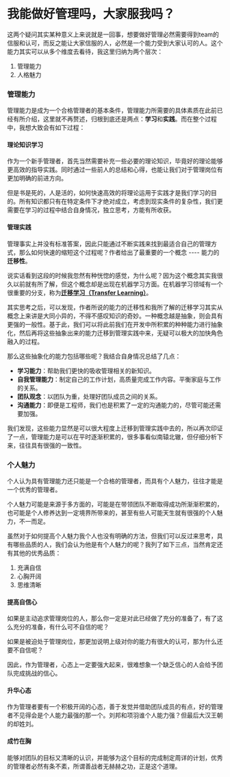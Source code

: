 # 我能做好管理吗，大家服我吗？

这两个疑问其实某种意义上来说就是一回事，想要做好管理必然需要得到team的信服和认可，而反之能让大家信服的人，必然是一个能力受到大家认可的人。这个能力其实可以从多个维度去看待，我这里归纳为两个层次：

1. 管理能力
2. 人格魅力

### 管理能力

管理能力是成为一个合格管理者的基本条件，管理能力所需要的具体素质在此前已经有所介绍，这里就不再赘述，归根到底还是两点：**学习**和**实践**。而在整个过程中，我想大致会有如下过程：

#### 理论知识学习

作为一个新手管理者，首先当然需要补充一些必要的理论知识，毕竟好的理论能够更高效的指导实践。同时通过一些前人的总结和心得，也能让我们对于管理岗位有更加明确的前进方向。

但是书是死的，人是活的，如何快速高效的将理论运用于实践才是我们学习的目的。所有知识都只有在特定条件下才绝对成立，考虑到现实条件的复杂性，我们更需要在学习的过程中结合自身情况，独立思考，方能有所收获。

#### 管理实践

管理事实上并没有标准答案，因此只能通过不断实践来找到最适合自己的管理方式，那么如何快速的缩短这个过程呢？作者给出了最重要的一个概念 ---- 能力的**迁移性**。

说实话看到这段的时候我忽然有种恍惚的感觉，为什么呢？因为这个概念其实我很久以前就有所了解，但这个概念却是出现在机器学习方面。在机器学习领域有一个很重要的分支，称为[**迁移学习（Transfer Learning）**](https://morvanzhou.github.io/tutorials/machine-learning/tensorflow/5-16-transfer-learning/)。

其实思考之后，可以发现，作者所说的能力的迁移性和我所了解的迁移学习其实从概念上来讲是大同小异的，不得不感叹知识的奇妙。一种概念越是抽象，则会具有更强的一般性。基于此，我们可以将此前我们在开发中所积累的种种能力进行抽象化，然后再将这些抽象出来的能力迁移到管理实践中来，无疑可以极大的加快角色融入的过程。

那么这些抽象化的能力包括哪些呢？我结合自身情况总结了几点：

* **学习能力**：帮助我们更快的吸收管理相关的新知识。
* **自我管理能力**：制定自己的工作计划，高质量完成工作内容。平衡家庭与工作的关系。
* **团队观念**：以团队为重，处理好团队成员之间的关系。
* **沟通能力**：即便是工程师，我们也是积累了一定的沟通能力的，尽管可能还需要加强。

我们发现，这些能力显然是可以很大程度上迁移到管理实践中去的，所以再次印证了一点，管理能力是可以在平时逐渐积累的，很多事看似南辕北辙，但仔细分析下来，往往具有很强的一致性。

### 个人魅力

个人认为具有管理能力还只能是一个合格的管理者，而具有个人魅力，往往才能是一个优秀的管理者。

个人魅力可能是来源于多方面的，可能是在带领团队不断取得成功所渐渐积累的，也可能是个人修养达到一定境界所带来的，甚至有些人可能天生就有很强的个人魅力，不一而足。

虽然对于如何提高个人魅力我个人也没有明确的方法，但我们可以反过来思考，具有哪些品质的人，我们会认为他是有个人魅力的呢？我列了如下三点，当然肯定还有其他的优秀品质：

1. 充满自信
2. 心胸开阔
3. 思维清晰

#### 提高自信心

如果是主动追求管理岗位的人，那么你一定是对此已经做了充分的准备了，有了这么充分的准备，有什么可不自信的呢？

如果是被迫处于管理岗位，那更加说明上级对你的能力有很大的认可，那为什么还要不自信呢？

因此，作为管理者，心态上一定要强大起来，很难想象一个缺乏信心的人会给予团队完成挑战的信心。

#### 升华心态

作为管理者要有一个积极开阔的心态，善于发觉并借助团队成员的有点，好的管理者不见得会是个人能力最强的那一个。刘邦和项羽谁个人能力强？但最后大汉王朝的却姓刘。

#### 成竹在胸

能够对团队的目标又清晰的认识，并能够为这个目标的完成制定周详的计划，优秀的管理者必然有条不紊，所谓善战者无赫赫之功，正是这个道理。

